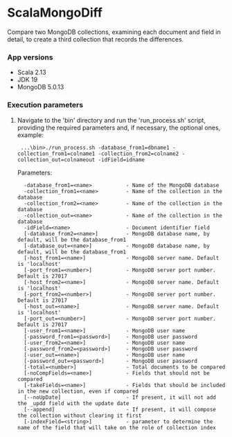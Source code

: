# ScalaMongoDiff

Compare two MongoDB collections, examining each document and field in detail, to create a third collection that records the differences.

### App versions
* Scala 2.13
* JDK 19
* MongoDB 5.0.13

### Execution parameters

1. Navigate to the 'bin' directory and run the 'run_process.sh' script, providing the required parameters and, if necessary, the optional ones, example:

        ...\bin>./run_process.sh -database_from1=dbname1 -collection_from1=colname1 -collection_from2=colname2 -collection_out=colnameout -idField=idname

   Parameters:

         -database_from1=<name>           - Name of the MongoDB database
         -collection_from1=<name>         - Name of the collection in the database
         -collection_from2=<name>         - Name of the collection in the database
         -collection_out=<name>           - Name of the collection in the database
         -idField=<name>                  - Document identifier field
         [-database_from2=<name>]         - MongoDB database name, by default, will be the database_from1
         [-database_out=<name>]           - MongoDB database name, by default, will be the database_from1
         [-host_from1=<name>]             - MongoDB server name. Default is 'localhost'
         [-port_from1=<number>]           - MongoDB server port number. Default is 27017
         [-host_from2=<name>]             - MongoDB server name. Default is 'localhost'
         [-port_from2=<number>]           - MongoDB server port number. Default is 27017
         [-host_out=<name>]               - MongoDB server name. Default is 'localhost'
         [-port_out=<number>]             - MongoDB server port number. Default is 27017
         [-user_from1=<name>]             - MongoDB user name
         [-password_from1=<password>]     - MongoDB user password
         [-user_from2=<name>]             - MongoDB user name
         [-password_from2=<password>]     - MongoDB user password
         [-user_out=<name>]               - MongoDB user name
         [-password_out=<password>]       - MongoDB user password
         [-total=<number>]                - Total documents to be compared
         [-noCompFields=<name>]           - Fields that should not be compared
         [-takeFields=<name>]             - Fields that should be included in the new collection, even if compared
         [--noUpDate]                     - If present, it will not add the _updd field with the update date
         [--append]                       - If present, it will compose the collection without clearing it first
         [-indexField=<string>]           - parameter to determine the name of the field that will take on the role of collection index